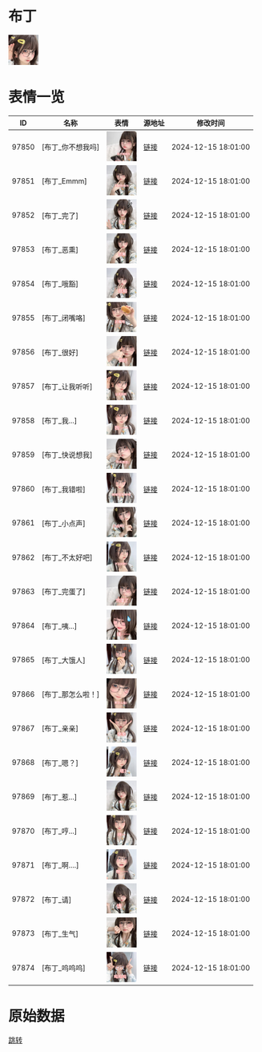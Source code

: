 # 布丁

<img src="./cover.png" height="60" alt="cover" />

# 表情一览

|ID|名称|表情|源地址|修改时间|
|----|----|----|----|----|
|97850|[布丁_你不想我吗]|<img src="./pic/097850_%5B布丁_你不想我吗%5D.jpg" height="60" alt="你不想我吗"/>|[链接](https://i0.hdslb.com/bfs/garb/02a4337529d765e564c43685d4b141830c04a2cc.jpg)|2024-12-15 18:01:00|
|97851|[布丁_Emmm]|<img src="./pic/097851_%5B布丁_Emmm%5D.jpg" height="60" alt="Emmm"/>|[链接](https://i0.hdslb.com/bfs/garb/69d53596d42f82e65ed3f4ca92c239491426190f.jpg)|2024-12-15 18:01:00|
|97852|[布丁_完了]|<img src="./pic/097852_%5B布丁_完了%5D.jpg" height="60" alt="完了"/>|[链接](https://i0.hdslb.com/bfs/garb/4b707a0bc7b9564098ee1179db48a678f7b78fab.jpg)|2024-12-15 18:01:00|
|97853|[布丁_恶熏]|<img src="./pic/097853_%5B布丁_恶熏%5D.jpg" height="60" alt="恶熏"/>|[链接](https://i0.hdslb.com/bfs/garb/f3e1369d09971924f9e295893f3bd730b2492220.jpg)|2024-12-15 18:01:00|
|97854|[布丁_哦豁]|<img src="./pic/097854_%5B布丁_哦豁%5D.jpg" height="60" alt="哦豁"/>|[链接](https://i0.hdslb.com/bfs/garb/f589546111fcd81e51a4b12a5896604c46cff413.jpg)|2024-12-15 18:01:00|
|97855|[布丁_闭嘴咯]|<img src="./pic/097855_%5B布丁_闭嘴咯%5D.jpg" height="60" alt="闭嘴咯"/>|[链接](https://i0.hdslb.com/bfs/garb/5e8bc05db5353888d8ba7cd977d400aaef3f506b.jpg)|2024-12-15 18:01:00|
|97856|[布丁_很好]|<img src="./pic/097856_%5B布丁_很好%5D.jpg" height="60" alt="很好"/>|[链接](https://i0.hdslb.com/bfs/garb/a4bfad8ef1ff8ea18b64d189e1795ddff05bba34.jpg)|2024-12-15 18:01:00|
|97857|[布丁_让我听听]|<img src="./pic/097857_%5B布丁_让我听听%5D.jpg" height="60" alt="让我听听"/>|[链接](https://i0.hdslb.com/bfs/garb/733219f6f6b851b3c5c23bc6fbf6e6fe806bf81d.jpg)|2024-12-15 18:01:00|
|97858|[布丁_我...]|<img src="./pic/097858_%5B布丁_我...%5D.jpg" height="60" alt="我..."/>|[链接](https://i0.hdslb.com/bfs/garb/f75faaf2c557fcab5735cdf6be5297ad3330434b.jpg)|2024-12-15 18:01:00|
|97859|[布丁_快说想我]|<img src="./pic/097859_%5B布丁_快说想我%5D.jpg" height="60" alt="快说想我"/>|[链接](https://i0.hdslb.com/bfs/garb/30b8288eb19cacdfcb2ec6f13869782ae3aaf8b3.jpg)|2024-12-15 18:01:00|
|97860|[布丁_我错啦]|<img src="./pic/097860_%5B布丁_我错啦%5D.jpg" height="60" alt="我错啦"/>|[链接](https://i0.hdslb.com/bfs/garb/ba3ee5bae2cb8562ba284f8749a65424b253a057.jpg)|2024-12-15 18:01:00|
|97861|[布丁_小点声]|<img src="./pic/097861_%5B布丁_小点声%5D.jpg" height="60" alt="小点声"/>|[链接](https://i0.hdslb.com/bfs/garb/88540b8f5ce63ea47b9bc9b88fed4b008c70d64f.jpg)|2024-12-15 18:01:00|
|97862|[布丁_不太好吧]|<img src="./pic/097862_%5B布丁_不太好吧%5D.jpg" height="60" alt="不太好吧"/>|[链接](https://i0.hdslb.com/bfs/garb/367af583243748cefd6660b3ea6896cf32249061.jpg)|2024-12-15 18:01:00|
|97863|[布丁_完蛋了]|<img src="./pic/097863_%5B布丁_完蛋了%5D.jpg" height="60" alt="完蛋了"/>|[链接](https://i0.hdslb.com/bfs/garb/16d8d8e6949274b7d1c3c4f9263054e81a4e3c13.jpg)|2024-12-15 18:01:00|
|97864|[布丁_咦...]|<img src="./pic/097864_%5B布丁_咦...%5D.jpg" height="60" alt="咦..."/>|[链接](https://i0.hdslb.com/bfs/garb/11b710d944d80a5fcf1eb7e59b885728e5dc39d5.jpg)|2024-12-15 18:01:00|
|97865|[布丁_大饿人]|<img src="./pic/097865_%5B布丁_大饿人%5D.jpg" height="60" alt="大饿人"/>|[链接](https://i0.hdslb.com/bfs/garb/4c0eef0ef2debecf2028b3c3abbf93f714f9dd7b.jpg)|2024-12-15 18:01:00|
|97866|[布丁_那怎么啦！]|<img src="./pic/097866_%5B布丁_那怎么啦！%5D.jpg" height="60" alt="那怎么啦！"/>|[链接](https://i0.hdslb.com/bfs/garb/23852835b1f79e2dc6dc7ca7bd405914107b32df.jpg)|2024-12-15 18:01:00|
|97867|[布丁_亲亲]|<img src="./pic/097867_%5B布丁_亲亲%5D.jpg" height="60" alt="亲亲"/>|[链接](https://i0.hdslb.com/bfs/garb/da96201617f70cad32275bc1433984a3fd016000.jpg)|2024-12-15 18:01:00|
|97868|[布丁_嗯？]|<img src="./pic/097868_%5B布丁_嗯？%5D.jpg" height="60" alt="嗯？"/>|[链接](https://i0.hdslb.com/bfs/garb/65ef1a5e941becddbfed87271e6806a271b2e7b6.jpg)|2024-12-15 18:01:00|
|97869|[布丁_惹...]|<img src="./pic/097869_%5B布丁_惹...%5D.jpg" height="60" alt="惹..."/>|[链接](https://i0.hdslb.com/bfs/garb/038f0b90de8d728c5670b276a41aa1c11638e132.jpg)|2024-12-15 18:01:00|
|97870|[布丁_哼...]|<img src="./pic/097870_%5B布丁_哼...%5D.jpg" height="60" alt="哼..."/>|[链接](https://i0.hdslb.com/bfs/garb/1b6df4bcaad9af66828106ada207416f9460cc59.jpg)|2024-12-15 18:01:00|
|97871|[布丁_啊....]|<img src="./pic/097871_%5B布丁_啊....%5D.jpg" height="60" alt="啊...."/>|[链接](https://i0.hdslb.com/bfs/garb/a0e56bfeeaa5228f3ba99f66961ab9bddace8250.jpg)|2024-12-15 18:01:00|
|97872|[布丁_请]|<img src="./pic/097872_%5B布丁_请%5D.jpg" height="60" alt="请"/>|[链接](https://i0.hdslb.com/bfs/garb/7448cd6bd069458d11121156a8e3054289776f41.jpg)|2024-12-15 18:01:00|
|97873|[布丁_生气]|<img src="./pic/097873_%5B布丁_生气%5D.jpg" height="60" alt="生气"/>|[链接](https://i0.hdslb.com/bfs/garb/eddca23016eccda5f548ea34039720a95a8c2f4f.jpg)|2024-12-15 18:01:00|
|97874|[布丁_呜呜呜]|<img src="./pic/097874_%5B布丁_呜呜呜%5D.jpg" height="60" alt="呜呜呜"/>|[链接](https://i0.hdslb.com/bfs/garb/5d1b0675399cb3899d912520f2f8af643ea07173.jpg)|2024-12-15 18:01:00|

# 原始数据

[跳转](./raw.json)

